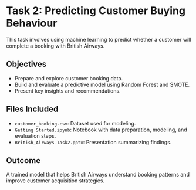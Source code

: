 # Task 2: Predicting Customer Buying Behaviour

This task involves using machine learning to predict whether a customer will complete a booking with British Airways.

## Objectives
- Prepare and explore customer booking data.
- Build and evaluate a predictive model using Random Forest and SMOTE.
- Present key insights and recommendations.

## Files Included
- `customer_booking.csv`: Dataset used for modeling.
- `Getting Started.ipynb`: Notebook with data preparation, modeling, and evaluation steps.
- `British_Airways-Task2.pptx`: Presentation summarizing findings.

## Outcome
A trained model that helps British Airways understand booking patterns and improve customer acquisition strategies.
